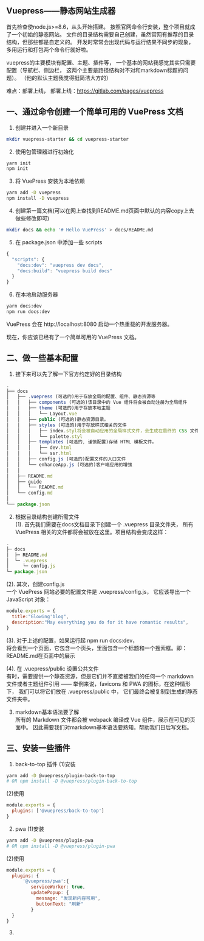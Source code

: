 ## Vuepress——静态网站生成器

首先检查使node.js>=8.6，从头开始搭建。
按照官网命令行安装，整个项目就成了一个初始的静态网站。
文件的目录结构需要自己创建，虽然官网有推荐的目录结构，但那些都是自定义的。
开发时常常会出现代码与运行结果不同步的现象，多用运行和打包两个命令行就好啦。

vuepress的主要模块有配置、主题、插件等，
一个基本的网站我感觉其实只需要配置（导航栏、侧边栏，
这两个主要是路径结构对不对和markdown标题的问题）。
（他的默认主题我觉得挺简洁大方的）

难点：部署上线，
部署上线：https://gitlab.com/pages/vuepress

## 一、通过命令创建一个简单可用的 VuePress 文档

1. 创建并进入一个新目录
```sh
mkdir vuepress-starter && cd vuepress-starter
```
2. 使用包管理器进行初始化
```sh
yarn init 
npm init
```
3. 将 VuePress 安装为本地依赖
```sh
yarn add -D vuepress 
npm install -D vuepress
```
4. 创建第一篇文档(可以在网上查找到README.md页面中默认的内容copy上去做些修改即可)
```sh
mkdir docs && echo '# Hello VuePress' > docs/README.md
```
5. 在 package.json 中添加一些 scripts
```js
{
  "scripts": {
    "docs:dev": "vuepress dev docs",
    "docs:build": "vuepress build docs"
  }
}
```
6. 在本地启动服务器
```sh
yarn docs:dev
npm run docs:dev
```
VuePress 会在 http://localhost:8080 启动一个热重载的开发服务器。

现在，你应该已经有了一个简单可用的 VuePress 文档。

## 二、做一些基本配置

1. 接下来可以先了解一下官方约定好的目录结构
```js
.
├── docs
│   ├── .vuepress (可选的)用于存放全局的配置、组件、静态资源等
│   │   ├── components (可选的)该目录中的 Vue 组件将会被自动注册为全局组件
│   │   ├── theme (可选的)用于存放本地主题
│   │   │   └── Layout.vue
│   │   ├── public (可选的)静态资源目录。
│   │   ├── styles (可选的)用于存放样式相关的文件
│   │   │   ├── index.styl将会被自动应用的全局样式文件，会生成在最终的 CSS 文件结尾，具有比默认样式更高的优先级。
│   │   │   └── palette.styl
│   │   ├── templates (可选的, 谨慎配置)存储 HTML 模板文件。
│   │   │   ├── dev.html
│   │   │   └── ssr.html
│   │   ├── config.js (可选的)配置文件的入口文件
│   │   └── enhanceApp.js (可选的)客户端应用的增强
│   │ 
│   ├── README.md
│   ├── guide
│   │   └── README.md
│   └── config.md
│ 
└── package.json

```
2. 根据目录结构创建所需文件<br>
  (1). 首先我们需要在docs文档目录下创建一个 .vuepress 目录文件夹，
所有 VuePress 相关的文件都将会被放在这里。项目结构会变成这样：
```js
.
├─ docs
│  ├─ README.md
│  └─ .vuepress
│     └─ config.js
└─ package.json
```
  (2). 其次，创建config.js<br/>
一个 VuePress 网站必要的配置文件是 .vuepress/config.js，
它应该导出一个 JavaScript 对象：
```js
module.exports = {
  title:"Glowing'blog",
  description:"May everything you do for it have romantic results",
}
```
  (3). 对于上述的配置，如果运行起 npm run docs:dev，<br>
将会看到一个页面，它包含一个页头，里面包含一个标题和一个搜索框。即：README.md在页面中的展示

  (4). 在 .vuepress/public 设置公共文件<br/>
有时，需要提供一个静态资源，但是它们并不直接被我们的任何一个 markdown 文件或者主题组件引用 
—— 举例来说，favicons 和 PWA 的图标，在这种情形下，
我们可以将它们放在 .vuepress/public 中， 它们最终会被复制到生成的静态文件夹中。

3. markdown基本语法要了解<br/>
所有的 Markdown 文件都会被 webpack 编译成 Vue 组件，展示在可见的页面中。
因此需要我们对markdown基本语法要熟知。帮助我们日后写文档。

## 三、安装一些插件
1. back-to-top 插件
(1)安装
```sh
yarn add -D @vuepress/plugin-back-to-top
# OR npm install -D @vuepress/plugin-back-to-top
```
(2)使用
```js
module.exports = {
  plugins: ['@vuepress/back-to-top']
}
```
2. pwa
(1)安装
```sh
yarn add -D @vuepress/plugin-pwa
# OR npm install -D @vuepress/plugin-pwa
```
(2)使用
```js
module.exports = {
  plugins: {
      '@vuepress/pwa':{
         serviceWorker: true,
         updatePopup: {
           message: "发现新内容可用",
           buttonText: "刷新"
         }
  }
}
```
3. 




